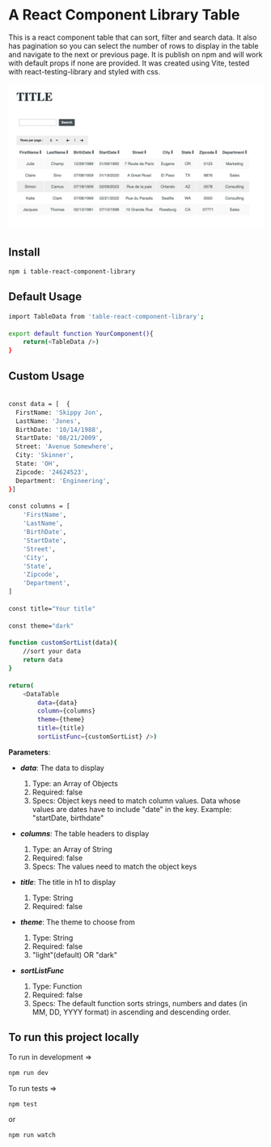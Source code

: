 # A React Component Library Table

This is a react component table that can sort, filter and search data. It also has pagination so you can select the number of rows to display in the table and navigate to the next or previous page. It is publish on npm and will work with default props if none are provided.
It was created using Vite, tested with react-testing-library and styled with css.

![Demo of table displaying data with its default props](./../src/lib/assets/table.png)

## Install

```bash
npm i table-react-component-library
```

## Default Usage

```bash
import TableData from 'table-react-component-library';

export default function YourComponent(){
    return(<TableData />)
}
```

## Custom Usage

```bash

const data = [  {
  FirstName: 'Skippy Jon',
  LastName: 'Jones',
  BirthDate: '10/14/1988',
  StartDate: '08/21/2009',
  Street: 'Avenue Somewhere',
  City: 'Skinner',
  State: 'OH',
  Zipcode: '24624523',
  Department: 'Engineering',
}]

const columns = [
    'FirstName',
    'LastName',
    'BirthDate',
    'StartDate',
    'Street',
    'City',
    'State',
    'Zipcode',
    'Department',
]

const title="Your title"

const theme="dark"

function customSortList(data){
    //sort your data
    return data
}

return(
    <DataTable
        data={data}
        column={columns}
        theme={theme}
        title={title}
        sortListFunc={customSortList} />)
```

**Parameters**:

- **_data_**: The data to display

  1. Type: an Array of Objects
  2. Required: false
  3. Specs: Object keys need to match column values. Data whose values are dates have to include "date" in the key. Example: "startDate, birthdate"

- **_columns_**: The table headers to display

  1. Type: an Array of String
  2. Required: false
  3. Specs: The values need to match the object keys

- **_title_**: The title in h1 to display

  1. Type: String
  2. Required: false

- **_theme_**: The theme to choose from

  1. Type: String
  2. Required: false
  3. "light"(default) OR "dark"

- **_sortListFunc_**

  1. Type: Function
  2. Required: false
  3. Specs: The default function sorts strings, numbers and dates (in MM, DD, YYYY format) in ascending and descending order.

## To run this project locally

To run in development =>

```bash
npm run dev
```

To run tests =>

```bash
npm test
```

or

```bash
npm run watch
```
